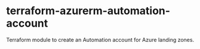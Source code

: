 # terraform-azurerm-automation-account
Terraform module to create an Automation account for Azure landing zones.
